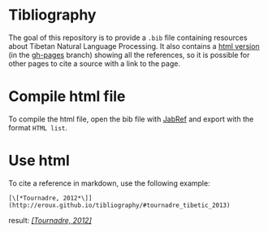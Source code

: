 # Tibliography

The goal of this repository is to provide a `.bib` file containing resources about Tibetan Natural Language Processing. It also contains a [html version](http://eroux.github.io/tibliography/) (in the [gh-pages](https://github.com/eroux/tibliography/tree/gh-pages) branch) showing all the references, so it is possible for other pages to cite a source with a link to the page.

# Compile html file

To compile the html file, open the bib file with [JabRef](http://jabref.sourceforge.net/) and export with the format `HTML list`.

# Use html

To cite a reference in markdown, use the following example:

    [\[*Tournadre, 2012*\]](http://eroux.github.io/tibliography/#tournadre_tibetic_2013)

result: [*\[Tournadre, 2012\]*](http://eroux.github.io/tibliography/#tournadre_tibetic_2013)
